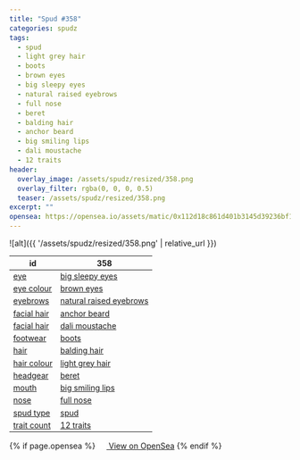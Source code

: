 ```yaml
---
title: "Spud #358"
categories: spudz
tags:
  - spud
  - light grey hair
  - boots
  - brown eyes
  - big sleepy eyes
  - natural raised eyebrows
  - full nose
  - beret
  - balding hair
  - anchor beard
  - big smiling lips
  - dali moustache
  - 12 traits
header:
  overlay_image: /assets/spudz/resized/358.png
  overlay_filter: rgba(0, 0, 0, 0.5)
  teaser: /assets/spudz/resized/358.png
excerpt: ""
opensea: https://opensea.io/assets/matic/0x112d18c861d401b3145d39236bf149f01e18beed/358
---
```

![alt]({{ '/assets/spudz/resized/358.png' | relative_url }})

| id | 358 |
|-|-|
| <a href="/traits/eye/#trait-type">eye</a> | <a href="/traits/eye/big-sleepy-eyes/1/#trait">big sleepy eyes</a> |
| <a href="/traits/eye-colour/#trait-type">eye colour</a> | <a href="/traits/eye-colour/brown-eyes/1/#trait">brown eyes</a> |
| <a href="/traits/eyebrows/#trait-type">eyebrows</a> | <a href="/traits/eyebrows/natural-raised-eyebrows/1/#trait">natural raised eyebrows</a> |
| <a href="/traits/facial-hair/#trait-type">facial hair</a> | <a href="/traits/facial-hair/anchor-beard/1/#trait">anchor beard</a> |
| <a href="/traits/facial-hair/#trait-type">facial hair</a> | <a href="/traits/facial-hair/dali-moustache/1/#trait">dali moustache</a> |
| <a href="/traits/footwear/#trait-type">footwear</a> | <a href="/traits/footwear/boots/1/#trait">boots</a> |
| <a href="/traits/hair/#trait-type">hair</a> | <a href="/traits/hair/balding-hair/1/#trait">balding hair</a> |
| <a href="/traits/hair-colour/#trait-type">hair colour</a> | <a href="/traits/hair-colour/light-grey-hair/1/#trait">light grey hair</a> |
| <a href="/traits/headgear/#trait-type">headgear</a> | <a href="/traits/headgear/beret/1/#trait">beret</a> |
| <a href="/traits/mouth/#trait-type">mouth</a> | <a href="/traits/mouth/big-smiling-lips/1/#trait">big smiling lips</a> |
| <a href="/traits/nose/#trait-type">nose</a> | <a href="/traits/nose/full-nose/1/#trait">full nose</a> |
| <a href="/traits/spud-type/#trait-type">spud type</a> | <a href="/traits/spud-type/spud/1/#trait">spud</a> |
| <a href="/traits/trait-count/#trait-type">trait count</a> | <a href="/traits/trait-count/12-traits/1/#trait">12 traits</a> |

{% if page.opensea %}
<a href="{{page.opensea}}" class="btn btn--info" onclick="window.open(this.href, '_blank'); return false;"><img src="/assets/images/opensea.svg" width="16px"><span>  View on OpenSea</span></a>
{% endif %}
